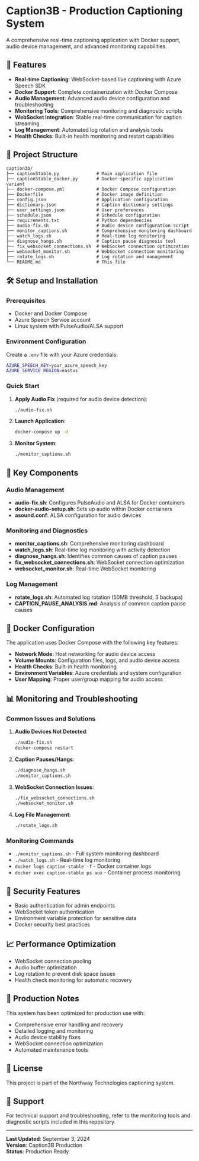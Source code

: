 # Caption3B - Production Captioning System

A comprehensive real-time captioning application with Docker support, audio device management, and advanced monitoring capabilities.

## 🚀 Features

- **Real-time Captioning**: WebSocket-based live captioning with Azure Speech SDK
- **Docker Support**: Complete containerization with Docker Compose
- **Audio Management**: Advanced audio device configuration and troubleshooting
- **Monitoring Tools**: Comprehensive monitoring and diagnostic scripts
- **WebSocket Integration**: Stable real-time communication for caption streaming
- **Log Management**: Automated log rotation and analysis tools
- **Health Checks**: Built-in health monitoring and restart capabilities

## 📁 Project Structure

```
caption3b/
├── captionStable.py              # Main application file
├── captionStable_docker.py       # Docker-specific application variant
├── docker-compose.yml            # Docker Compose configuration
├── Dockerfile                    # Docker image definition
├── config.json                   # Application configuration
├── dictionary.json               # Caption dictionary settings
├── user_settings.json            # User preferences
├── schedule.json                 # Schedule configuration
├── requirements.txt              # Python dependencies
├── audio-fix.sh                  # Audio device configuration script
├── monitor_captions.sh           # Comprehensive monitoring dashboard
├── watch_logs.sh                 # Real-time log monitoring
├── diagnose_hangs.sh             # Caption pause diagnosis tool
├── fix_websocket_connections.sh  # WebSocket connection optimization
├── websocket_monitor.sh          # WebSocket connection monitoring
├── rotate_logs.sh                # Log rotation and management
└── README.md                     # This file
```

## 🛠️ Setup and Installation

### Prerequisites
- Docker and Docker Compose
- Azure Speech Service account
- Linux system with PulseAudio/ALSA support

### Environment Configuration
Create a `.env` file with your Azure credentials:
```bash
AZURE_SPEECH_KEY=your_azure_speech_key
AZURE_SERVICE_REGION=eastus
```

### Quick Start
1. **Apply Audio Fix** (required for audio device detection):
   ```bash
   ./audio-fix.sh
   ```

2. **Launch Application**:
   ```bash
   docker-compose up -d
   ```

3. **Monitor System**:
   ```bash
   ./monitor_captions.sh
   ```

## 🔧 Key Components

### Audio Management
- **audio-fix.sh**: Configures PulseAudio and ALSA for Docker containers
- **docker-audio-setup.sh**: Sets up audio within Docker containers
- **asound.conf**: ALSA configuration for audio devices

### Monitoring and Diagnostics
- **monitor_captions.sh**: Comprehensive monitoring dashboard
- **watch_logs.sh**: Real-time log monitoring with activity detection
- **diagnose_hangs.sh**: Identifies common causes of caption pauses
- **fix_websocket_connections.sh**: WebSocket connection optimization
- **websocket_monitor.sh**: Real-time WebSocket monitoring

### Log Management
- **rotate_logs.sh**: Automated log rotation (50MB threshold, 3 backups)
- **CAPTION_PAUSE_ANALYSIS.md**: Analysis of common caption pause causes

## 🐳 Docker Configuration

The application uses Docker Compose with the following key features:
- **Network Mode**: Host networking for audio device access
- **Volume Mounts**: Configuration files, logs, and audio device access
- **Health Checks**: Built-in health monitoring
- **Environment Variables**: Azure credentials and system configuration
- **User Mapping**: Proper user/group mapping for audio access

## 📊 Monitoring and Troubleshooting

### Common Issues and Solutions

1. **Audio Devices Not Detected**:
   ```bash
   ./audio-fix.sh
   docker-compose restart
   ```

2. **Caption Pauses/Hangs**:
   ```bash
   ./diagnose_hangs.sh
   ./monitor_captions.sh
   ```

3. **WebSocket Connection Issues**:
   ```bash
   ./fix_websocket_connections.sh
   ./websocket_monitor.sh
   ```

4. **Log File Management**:
   ```bash
   ./rotate_logs.sh
   ```

### Monitoring Commands
- `./monitor_captions.sh` - Full system monitoring dashboard
- `./watch_logs.sh` - Real-time log monitoring
- `docker logs caption-stable -f` - Docker container logs
- `docker exec caption-stable ps aux` - Container process monitoring

## 🔐 Security Features

- Basic authentication for admin endpoints
- WebSocket token authentication
- Environment variable protection for sensitive data
- Docker security best practices

## 📈 Performance Optimization

- WebSocket connection pooling
- Audio buffer optimization
- Log rotation to prevent disk space issues
- Health check monitoring for automatic recovery

## 🚨 Production Notes

This system has been optimized for production use with:
- Comprehensive error handling and recovery
- Detailed logging and monitoring
- Audio device stability fixes
- WebSocket connection optimization
- Automated maintenance tools

## 📝 License

This project is part of the Northway Technologies captioning system.

## 🤝 Support

For technical support and troubleshooting, refer to the monitoring tools and diagnostic scripts included in this repository.

---

**Last Updated**: September 3, 2024  
**Version**: Caption3B Production  
**Status**: Production Ready